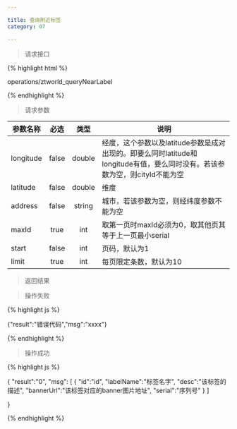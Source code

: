 ```yaml
---

title: 查询附近标签
category: 07

---
```


> 请求接口

{% highlight html %}

operations/ztworld_queryNearLabel

{% endhighlight %}

> 请求参数

|参数名称			|必选		|类型		|说明									
|-------------------|:---------:|:---------:|--------------------------------------------
|longitude          |false      |double     |经度，这个参数以及latitude参数是成对出现的。即要么同时latitude和longitude有值，要么同时没有。若该参数为空，则cityId不能为空
|latitude      	    |false      |double     |维度
|address            |false      |string     |城市，若该参数为空，则经纬度参数不能为空
|maxId				|true		|int		|取第一页时maxId必须为0，取其他页其等于上一页最小serial
|start				|false		|int		|页码，默认为1
|limit				|true		|int		|每页限定条数，默认为10

> 返回结果

> 操作失败

{% highlight js %}

{"result":"错误代码","msg":"xxxx"}

{% endhighlight %}

> 操作成功

{% highlight js %}

{
    "result":"0", 
	"msg":
	[
		{
			"id":"id",
			"labelName":"标签名字",
			"desc":"该标签的描述",
			"bannerUrl":"该标签对应的banner图片地址",
			"serial":"序列号"
		}
	]
    
}

{% endhighlight %}
